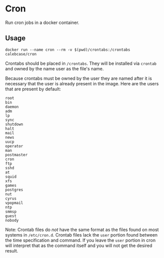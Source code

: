 Cron
====

Run cron jobs in a docker container.

Usage
-----

```
docker run --name cron --rm -v $(pwd)/crontabs:/crontabs calebcase/cron
```

Crontabs should be placed in `/crontabs`. They will be installed via
`crontab` and owned by the name user as the file's name.

Because crontabs must be owned by the user they are named after it is
necessary that the user is already present in the image. Here are the
users that are present by default:

```
root
bin
daemon
adm
lp
sync
shutdown
halt
mail
news
uucp
operator
man
postmaster
cron
ftp
sshd
at
squid
xfs
games
postgres
nut
cyrus
vpopmail
ntp
smmsp
guest
nobody
```

Note: Crontab files do *not* have the same format as the files found on
most systems in `/etc/cron.d`. Crontab files lack the `user` portion
found between the time specification and command. If you leave the
`user` portion in cron will interpret that as the command itself and you
will not get the desired result.
